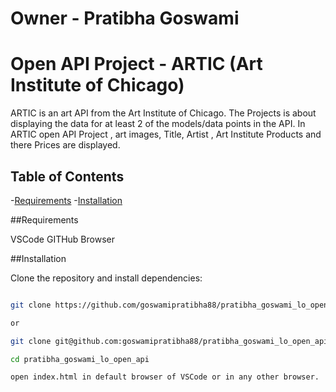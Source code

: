 # Owner - Pratibha Goswami

# Open API Project - ARTIC (Art Institute of Chicago)

ARTIC is an art API from the Art Institute of Chicago. The Projects is about displaying the data for at least 2 of the models/data points in the API.
In ARTIC open API Project , art images, Title, Artist , Art Institute Products and there Prices are displayed.

## Table of Contents
-[Requirements](#Requirements)
-[Installation](#Installation)

##Requirements

VSCode
GITHub 
Browser

##Installation

Clone the repository and install dependencies:

```bash

git clone https://github.com/goswamipratibha88/pratibha_goswami_lo_open_api.git

or

git clone git@github.com:goswamipratibha88/pratibha_goswami_lo_open_api.git

cd pratibha_goswami_lo_open_api

open index.html in default browser of VSCode or in any other browser.


